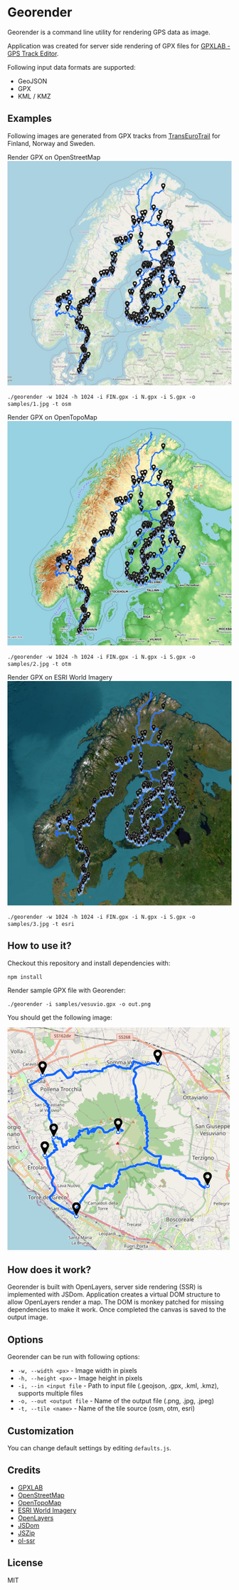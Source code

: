 # Georender

Georender is a command line utility for rendering GPS data as image.

Application was created for server side rendering of GPX files for [GPXLAB - GPS Track Editor](https://gpxlab.net).

Following input data formats are supported:
- GeoJSON
- GPX
- KML / KMZ

## Examples
Following images are generated from GPX tracks from [TransEuroTrail](https://transeurotrail.org/) for Finland, Norway and Sweden.

Render GPX on OpenStreetMap
![](samples/1.jpg)
~~~
./georender -w 1024 -h 1024 -i FIN.gpx -i N.gpx -i S.gpx -o samples/1.jpg -t osm
~~~

Render GPX on OpenTopoMap
![](samples/2.jpg)
~~~
./georender -w 1024 -h 1024 -i FIN.gpx -i N.gpx -i S.gpx -o samples/2.jpg -t otm
~~~

Render GPX on ESRI World Imagery
![](samples/3.jpg)
~~~
./georender -w 1024 -h 1024 -i FIN.gpx -i N.gpx -i S.gpx -o samples/3.jpg -t esri
~~~


## How to use it?
Checkout this repository and install dependencies with:
~~~
npm install
~~~

Render sample GPX file with Georender:
~~~
./georender -i samples/vesuvio.gpx -o out.png
~~~

You should get the following image:

![](samples/vesuvio.png)

## How does it work?
Georender is built with OpenLayers, server side rendering (SSR) is implemented with JSDom.
Application creates a virtual DOM structure to allow OpenLayers render a map. The DOM is monkey patched for missing dependencies to make it work. Once completed the canvas is saved to the output image.

## Options
Georender can be run with following options:
- `-w, --width <px>` - Image width in pixels
- `-h, --height <px>` - Image height in pixels
- `-i, --in <input file` - Path to input file (.geojson, .gpx, .kml, .kmz), supports multiple files
- `-o, --out <output file` - Name of the output file (.png, .jpg, .jpeg)
- `-t, --tile <name>` - Name of the tile source (osm, otm, esri)

## Customization
You can change default settings by editing `defaults.js`.

## Credits
- [GPXLAB](https://gpxlab.net)
- [OpenStreetMap](https://www.openstreetmap.org/)
- [OpenTopoMap](https://opentopomap.org/)
- [ESRI World Imagery](https://hub.arcgis.com/datasets/esri::world-imagery/about)
- [OpenLayers](https://github.com/openlayers/openlayers)
- [JSDom](https://github.com/jsdom/jsdom)
- [JSZip](https://github.com/Stuk/jszip)
- [ol-ssr](https://github.com/mmomtchev/ol-ssr)

## License
MIT

